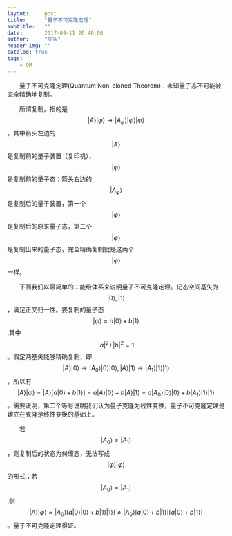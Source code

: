 ```yaml
---
layout:     post
title:      "量子不可克隆定理"
subtitle:   ""
date:       2017-09-11 20:40:00
author:     "陈实"
header-img: ""
catalog: true
tags:
    - QM  
---
```


&emsp;&emsp;量子不可克隆定理(Quantum Non-cloned Theorem)：未知量子态不可能被完全精确地复制。

&emsp;&emsp;所谓复制，指的是$$\left \vert A \right \rangle\left \vert \varphi \right \rangle \rightarrow \left \vert A_\varphi \right \rangle\left \vert \varphi \right \rangle\left \vert \varphi \right \rangle$$。其中箭头左边的$$\left \vert A \right \rangle$$是复制前的量子装置（复印机），$$\left \vert \varphi \right \rangle$$是复制前的量子态；箭头右边的$$\left \vert A_\varphi \right \rangle$$是复制后的量子装置，第一个$$\left \vert \varphi \right \rangle$$是复制后的原来量子态，第二个$$\left \vert \varphi \right \rangle$$是复制出来的量子态，完全精确复制就是这两个$$\left \vert \varphi \right \rangle$$一样。

&emsp;&emsp;下面我们以最简单的二能级体系来说明量子不可克隆定理。记态空间基矢为$$\left \vert 0 \right \rangle,\left \vert 1 \right \rangle$$
，满足正交归一性。要复制的量子态$$\left \vert \varphi \right \rangle=a\left \vert 0 \right \rangle+b\left \vert 1 \right \rangle$$,其中$$\vert a\vert^2+\vert b\vert ^2=1$$。假定两基矢能够精确复制，即$$\left \vert A \right \rangle\left \vert 0 \right \rangle\rightarrow\left \vert A_0 \right \rangle\left \vert 0 \right \rangle\left \vert 0 \right \rangle,\left \vert A \right \rangle\left \vert 1 \right \rangle\rightarrow\left \vert A_1 \right \rangle\left \vert 1 \right \rangle\left \vert 1 \right \rangle$$，所以有$$\left \vert A \right \rangle\left \vert \varphi \right \rangle=\left \vert A \right \rangle[a\left \vert 0 \right \rangle+b\left \vert 1 \right \rangle]=a\left \vert A \right \rangle\left \vert 0 \right \rangle+b\left \vert A \right \rangle\left \vert 1 \right \rangle=a\left \vert A_0 \right \rangle\left \vert 0 \right \rangle\left \vert 0 \right \rangle+b\left \vert A_1 \right \rangle\left \vert 1 \right \rangle\left \vert 1 \right \rangle$$。需要说明，第二个等号说明我们认为量子克隆为线性变换，量子不可克隆定理是建立在克隆是线性变换的基础上。

&emsp;&emsp;若$$\left \vert A_0 \right \rangle\neq\left \vert A_1 \right \rangle$$，则复制后的状态为纠缠态，无法写成$$\left \vert \varphi \right \rangle\left \vert \varphi \right \rangle$$的形式；若$$\left \vert A_0 \right \rangle=\left \vert A_1 \right \rangle$$,则$$\left \vert A \right \rangle\left \vert \varphi \right \rangle=\left \vert A_0 \right \rangle[a\left \vert 0 \right \rangle\left \vert 0 \right \rangle+b\left \vert 1 \right \rangle\left \vert 1 \right \rangle]\neq \left \vert A_0 \right \rangle[a\left \vert 0 \right \rangle+b\left \vert 1 \right \rangle] [a\left \vert 0 \right \rangle+b\left \vert 1 \right \rangle]$$。量子不可克隆定理得证。
